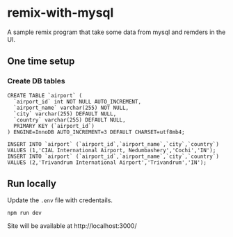 # remix-with-mysql

A sample remix program that take some data from mysql and remders in the UI.

## One time setup

### Create DB tables
```
CREATE TABLE `airport` (
  `airport_id` int NOT NULL AUTO_INCREMENT,
  `airport_name` varchar(255) NOT NULL,
  `city` varchar(255) DEFAULT NULL,
  `country` varchar(255) DEFAULT NULL,
  PRIMARY KEY (`airport_id`)
) ENGINE=InnoDB AUTO_INCREMENT=3 DEFAULT CHARSET=utf8mb4;

```
```
INSERT INTO `airport` (`airport_id`,`airport_name`,`city`,`country`) VALUES (1,'CIAL International Airport, Nedumbashery','Cochi','IN');
INSERT INTO `airport` (`airport_id`,`airport_name`,`city`,`country`) VALUES (2,'Trivandrum International Airport','Trivandrum','IN');
```
## Run locally 
Update the `.env` file with credentails.
```
npm run dev
```
Site will be available at 
http://localhost:3000/
